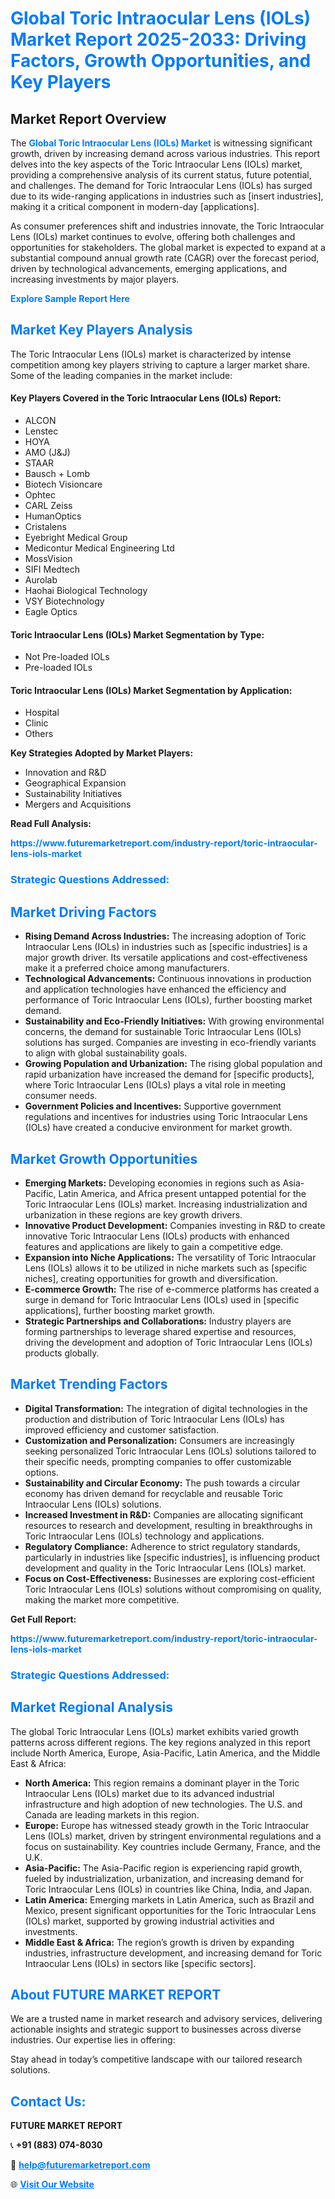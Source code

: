 <h1 style="color: #007BFF;">Global Toric Intraocular Lens (IOLs) Market Report 2025-2033: Driving Factors, Growth Opportunities, and Key Players</h1>

<section id="overview">
<h2>Market Report Overview</h2>
<p>The <a href="https://www.futuremarketreport.com/industry-report/toric-intraocular-lens-iols-market" style="color: #007BFF; text-decoration: none;"><strong>Global Toric Intraocular Lens (IOLs) Market</strong></a> is witnessing significant growth, driven by increasing demand across various industries. This report delves into the key aspects of the Toric Intraocular Lens (IOLs) market, providing a comprehensive analysis of its current status, future potential, and challenges. The demand for Toric Intraocular Lens (IOLs) has surged due to its wide-ranging applications in industries such as [insert industries], making it a critical component in modern-day [applications].</p>
<p>As consumer preferences shift and industries innovate, the Toric Intraocular Lens (IOLs) market continues to evolve, offering both challenges and opportunities for stakeholders. The global market is expected to expand at a substantial compound annual growth rate (CAGR) over the forecast period, driven by technological advancements, emerging applications, and increasing investments by major players.</p>
</section>

<section id="overview">
<p><a href="https://www.futuremarketreport.com/request-sample/reportId=79882" style="color: #007BFF; text-decoration: none;"><strong>Explore Sample Report Here</strong></a></p>
</section>

<section id="key-players">
<h2 style="color: #007BFF;">Market Key Players Analysis</h2>
<p>The Toric Intraocular Lens (IOLs) market is characterized by intense competition among key players striving to capture a larger market share. Some of the leading companies in the market include:</p>
<h4>Key Players Covered in the Toric Intraocular Lens (IOLs) Report:</h4>
<ul><li>ALCON</li><li>Lenstec</li><li>HOYA</li><li>AMO (J&amp;J)</li><li>STAAR</li><li>Bausch + Lomb</li><li>Biotech Visioncare</li><li>Ophtec</li><li>CARL Zeiss</li><li>HumanOptics</li><li>Cristalens</li><li>Eyebright Medical Group</li><li>Medicontur Medical Engineering Ltd</li><li>MossVision</li><li>SIFI Medtech</li><li>Aurolab</li><li>Haohai Biological Technology</li><li>VSY Biotechnology</li><li>Eagle Optics</li></ul>
<h4>Toric Intraocular Lens (IOLs) Market Segmentation by Type:</h4>
<ul><li>Not Pre-loaded IOLs</li><li>Pre-loaded IOLs</li></ul>

<h4>Toric Intraocular Lens (IOLs) Market Segmentation by Application:</h4>
<ul><li>Hospital</li><li>Clinic</li><li>Others</li></ul>
<p><strong>Key Strategies Adopted by Market Players:</strong></p>
<ul>
<li>Innovation and R&D</li>
<li>Geographical Expansion</li>
<li>Sustainability Initiatives</li>
<li>Mergers and Acquisitions</li>
</ul>
</section>

<section>
<p><strong>Read Full Analysis: </strong></p><a href="https://www.futuremarketreport.com/industry-report/toric-intraocular-lens-iols-market" style="color: #007BFF; text-decoration: none;"><strong>https://www.futuremarketreport.com/industry-report/toric-intraocular-lens-iols-market</strong></a>
<h3 style="color: #007BFF;">Strategic Questions Addressed:</h3>
</section>

<section id="driving-factors">
<h2 style="color: #007BFF;">Market Driving Factors</h2>
<ul>
<li><strong>Rising Demand Across Industries:</strong> The increasing adoption of Toric Intraocular Lens (IOLs) in industries such as [specific industries] is a major growth driver. Its versatile applications and cost-effectiveness make it a preferred choice among manufacturers.</li>
<li><strong>Technological Advancements:</strong> Continuous innovations in production and application technologies have enhanced the efficiency and performance of Toric Intraocular Lens (IOLs), further boosting market demand.</li>
<li><strong>Sustainability and Eco-Friendly Initiatives:</strong> With growing environmental concerns, the demand for sustainable Toric Intraocular Lens (IOLs) solutions has surged. Companies are investing in eco-friendly variants to align with global sustainability goals.</li>
<li><strong>Growing Population and Urbanization:</strong> The rising global population and rapid urbanization have increased the demand for [specific products], where Toric Intraocular Lens (IOLs) plays a vital role in meeting consumer needs.</li>
<li><strong>Government Policies and Incentives:</strong> Supportive government regulations and incentives for industries using Toric Intraocular Lens (IOLs) have created a conducive environment for market growth.</li>
</ul>
</section>

<section id="growth-opportunities">
<h2 style="color: #007BFF;">Market Growth Opportunities</h2>
<ul>
<li><strong>Emerging Markets:</strong> Developing economies in regions such as Asia-Pacific, Latin America, and Africa present untapped potential for the Toric Intraocular Lens (IOLs) market. Increasing industrialization and urbanization in these regions are key growth drivers.</li>
<li><strong>Innovative Product Development:</strong> Companies investing in R&D to create innovative Toric Intraocular Lens (IOLs) products with enhanced features and applications are likely to gain a competitive edge.</li>
<li><strong>Expansion into Niche Applications:</strong> The versatility of Toric Intraocular Lens (IOLs) allows it to be utilized in niche markets such as [specific niches], creating opportunities for growth and diversification.</li>
<li><strong>E-commerce Growth:</strong> The rise of e-commerce platforms has created a surge in demand for Toric Intraocular Lens (IOLs) used in [specific applications], further boosting market growth.</li>
<li><strong>Strategic Partnerships and Collaborations:</strong> Industry players are forming partnerships to leverage shared expertise and resources, driving the development and adoption of Toric Intraocular Lens (IOLs) products globally.</li>
</ul>
</section>

<section id="trending-factors">
<h2 style="color: #007BFF;">Market Trending Factors</h2>
<ul>
<li><strong>Digital Transformation:</strong> The integration of digital technologies in the production and distribution of Toric Intraocular Lens (IOLs) has improved efficiency and customer satisfaction.</li>
<li><strong>Customization and Personalization:</strong> Consumers are increasingly seeking personalized Toric Intraocular Lens (IOLs) solutions tailored to their specific needs, prompting companies to offer customizable options.</li>
<li><strong>Sustainability and Circular Economy:</strong> The push towards a circular economy has driven demand for recyclable and reusable Toric Intraocular Lens (IOLs) solutions.</li>
<li><strong>Increased Investment in R&D:</strong> Companies are allocating significant resources to research and development, resulting in breakthroughs in Toric Intraocular Lens (IOLs) technology and applications.</li>
<li><strong>Regulatory Compliance:</strong> Adherence to strict regulatory standards, particularly in industries like [specific industries], is influencing product development and quality in the Toric Intraocular Lens (IOLs) market.</li>
<li><strong>Focus on Cost-Effectiveness:</strong> Businesses are exploring cost-efficient Toric Intraocular Lens (IOLs) solutions without compromising on quality, making the market more competitive.</li>
</ul>
</section>

<section>
<p><strong>Get Full Report: </strong></p><a href="https://www.futuremarketreport.com/industry-report/toric-intraocular-lens-iols-market" style="color: #007BFF; text-decoration: none;"><strong>https://www.futuremarketreport.com/industry-report/toric-intraocular-lens-iols-market</strong></a>
<h3 style="color: #007BFF;">Strategic Questions Addressed:</h3>
</section>


<section id="regional-analysis">
<h2 style="color: #007BFF;">Market Regional Analysis</h2>
<p>The global Toric Intraocular Lens (IOLs) market exhibits varied growth patterns across different regions. The key regions analyzed in this report include North America, Europe, Asia-Pacific, Latin America, and the Middle East & Africa:</p>
<ul>
<li><strong>North America:</strong> This region remains a dominant player in the Toric Intraocular Lens (IOLs) market due to its advanced industrial infrastructure and high adoption of new technologies. The U.S. and Canada are leading markets in this region.</li>
<li><strong>Europe:</strong> Europe has witnessed steady growth in the Toric Intraocular Lens (IOLs) market, driven by stringent environmental regulations and a focus on sustainability. Key countries include Germany, France, and the U.K.</li>
<li><strong>Asia-Pacific:</strong> The Asia-Pacific region is experiencing rapid growth, fueled by industrialization, urbanization, and increasing demand for Toric Intraocular Lens (IOLs) in countries like China, India, and Japan.</li>
<li><strong>Latin America:</strong> Emerging markets in Latin America, such as Brazil and Mexico, present significant opportunities for the Toric Intraocular Lens (IOLs) market, supported by growing industrial activities and investments.</li>
<li><strong>Middle East & Africa:</strong> The region’s growth is driven by expanding industries, infrastructure development, and increasing demand for Toric Intraocular Lens (IOLs) in sectors like [specific sectors].</li>
</ul>
</section>

<footer>
<h2 style="color: #007BFF;">About FUTURE MARKET REPORT</h2>
<p>We are a trusted name in market research and advisory services, delivering actionable insights and strategic support to businesses across diverse industries. Our expertise lies in offering:</p>

<p>Stay ahead in today’s competitive landscape with our tailored research solutions.</p>

<h2 style="color: #007BFF;">Contact Us:</h2>
<p><strong>FUTURE MARKET REPORT</strong></p>
<p>📞 <strong>+91 (883) 074-8030</strong></p>
<p>📧 <strong><a href="mailto:help@futuremarketreport.com" style="color: #007BFF;">help@futuremarketreport.com</a></strong></p>
<p>🌐 <strong><a href="https://www.futuremarketreport.com/" style="color: #007BFF;">Visit Our Website</a></strong></p>
</footer>